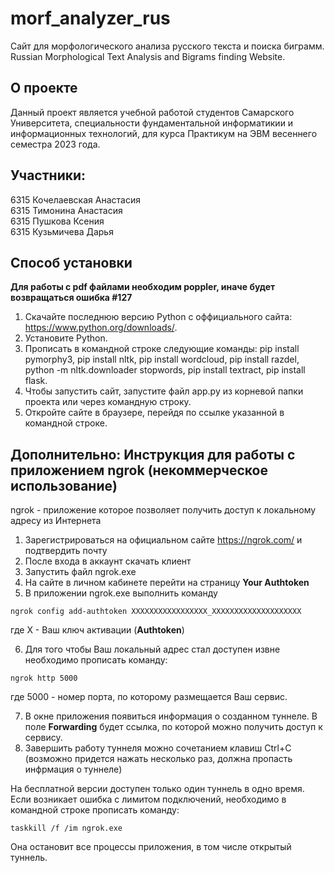 # morf_analyzer_rus
Сайт для морфологического анализа русского текста и поиска биграмм.  
Russian Morphological Text Analysis and Bigrams finding Website.
## О проекте
Данный проект является учебной работой студентов Самарского Университета, специальности фундаментальной информатикии и информационных технологий, для курса Практикум на ЭВМ весеннего семестра 2023 года.

## Участники:
6315 Кочелаевская Анастасия  
6315 Тимонина Анастасия  
6315 Пушкова Ксения  
6315 Кузьмичева Дарья  

## Способ установки
**Для работы с pdf файлами необходим poppler, иначе будет возвращаться ошибка #127**
1. Скачайте последнюю версию Python с оффициального сайта: https://www.python.org/downloads/.
2. Установите Python.
3. Прописать в командной строке следующие команды: pip install pymorphy3, pip install nltk, pip install wordcloud, pip install razdel, python -m nltk.downloader stopwords, pip install textract, pip install flask.
5. Чтобы запустить сайт, запустите файл app.py из корневой папки проекта или через командную строку.
6. Откройте сайте в браузере, перейдя по ссылке указанной в командной строке.



## Дополнительно: Инструкция для работы с приложением ngrok (некоммерческое использование)
ngrok - приложение которое позволяет получить доступ к локальному адресу из Интернета

1. Зарегистрироваться на официальном сайте https://ngrok.com/ и подтвердить почту
2. После входа в аккаунт скачать клиент
3. Запустить файл ngrok.exe
4. На сайте в личном кабинете перейти на страницу ****Your Authtoken****
5. В приложении ngrok.exe выполнить команду 

`ngrok config add-authtoken XXXXXXXXXXXXXXXXX_XXXXXXXXXXXXXXXXXXXX`

где Х - Ваш ключ активации (****Authtoken****)

6. Для того чтобы Ваш локальный адрес стал доступен извне необходимо прописать команду:

`ngrok http 5000`

где 5000 - номер порта, по которому размещается Ваш сервис.

7. В окне приложения появиться информация о созданном туннеле. В поле **Forwarding** будет ссылка, по которой можно получить доступ к сервису.
8. Завершить работу туннеля можно сочетанием клавиш Ctrl+C (возможно придется нажать несколько раз, должна пропасть инфрмация о туннеле)

На бесплатной версии доступен только один туннель в одно время. Если возникает ошибка с лимитом подключений, необходимо в командной строке прописать команду:

`taskkill /f /im ngrok.exe`

Она остановит все процессы приложения, в том числе открытый туннель.
